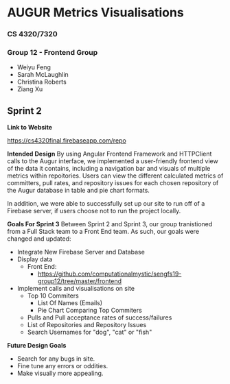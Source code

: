 # AUGUR Metrics Visualisations
### CS 4320/7320
### Group 12 - Frontend Group
 - Weiyu Feng
 - Sarah McLaughlin
 - Christina Roberts
 - Ziang Xu
 
## Sprint 2

**Link to Website**

https://cs4320final.firebaseapp.com/repo

**Intended Design**
By using Angular Frontend Framework and HTTPClient calls to the Augur interface, we implemented a user-friendly frontend view of the data it contains, including a navigation bar and visuals of multiple metrics within repoitories. Users can view the different calculated metrics of committers, pull rates, and repository issues for each chosen repository of the Augur database in table and pie chart formats.

In addition, we were able to successfully set up our site to run off of a Firebase server, if users choose not to run the project locally.

**Goals For Sprint 3**
  Between Sprint 2 and Sprint 3, our group tranistioned from a Full Stack team to a Front End team. As such, our goals were changed and updated: 
  
- Integrate New Firebase Server and Database
- Display data
   - Front End:
     - https://github.com/computationalmystic/sengfs19-group12/tree/master/frontend
- Implement calls and visualisations on site
  - Top 10 Commiters
    - List Of Names (Emails)
    - Pie Chart Comparing Top Commiters
  - Pulls and Pull acceptance rates of success/failures
  - List of Repositories and Repository Issues
  - Search Usernames for "dog", "cat" or "fish" 


**Future Design Goals**
  - Search for any bugs in site.
  - Fine tune any errors or oddities. 
  - Make visually more appealing.


 
